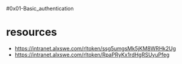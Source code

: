 #0x01-Basic_authentication
# resources
* https://intranet.alxswe.com/rltoken/ssg5umgsMk5jKM8WRHk2Ug
* https://intranet.alxswe.com/rltoken/RpaPRyKx1rdHgRSUyuPfeg

